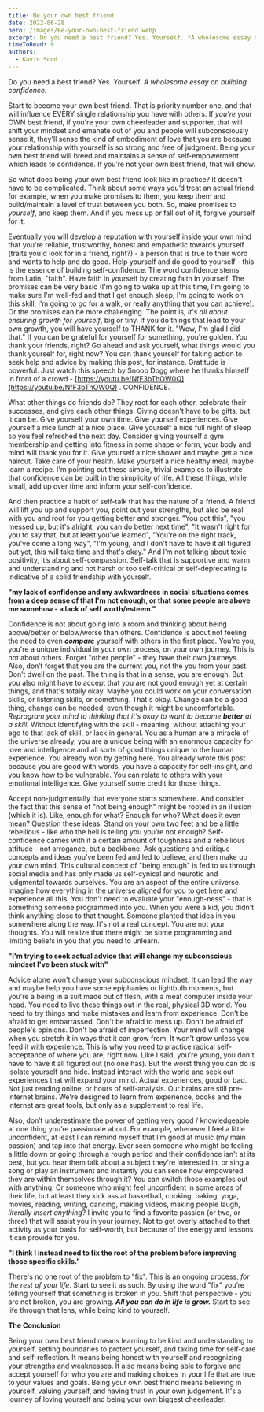 ```yaml
---
title: Be your own best friend
date: 2022-06-28
hero: /images/Be-your-own-best-friend.webp
excerpt: Do you need a best friend? Yes. Yourself. *A wholesome essay on building confidence.* 
timeToRead: 9
authors:
  - Kavin Sood
---
```


Do you need a best friend? Yes. Yourself. *A wholesome essay on building confidence.*  

Start to become your own best friend. That is priority number one, and that will influence EVERY single relationship you have with others. If _you're_ your OWN best friend, if you're your own cheerleader and supporter, that will shift your mindset and emanate out of you and people will subconsciously sense it, they'll sense the kind of embodiment of love that you are because your relationship with yourself is so strong and free of judgment. Being your own best friend will breed and maintains a sense of self-empowerment which leads to confidence. If you’re not your own best friend, that will show.  

So what does being your own best friend look like in practice? It doesn't have to be complicated. Think about some ways you’d treat an actual friend: for example, when you make promises to them, you keep them and build/maintain a level of trust between you both. So, make promises to _yourself_, and keep them. And if you mess up or fall out of it, forgive yourself for it.  

Eventually you will develop a reputation with yourself inside your own mind that you're reliable, trustworthy, honest and empathetic towards yourself (traits you'd look for in a friend, right?) - a person that is true to their word and wants to help and do good. Help yourself and do good to yourself - this is the essence of building self-confidence. The word confidence stems from Latin, "faith". Have faith in yourself by creating faith in yourself. The promises can be very basic (I'm going to wake up at this time, I'm going to make sure I'm well-fed and that I get enough sleep, I'm going to work on this skill, I'm going to go for a walk, or really anything that you can achieve). Or the promises can be more challenging. The point is, _it's all about ensuring growth for yourself_, big or tiny. If you do things that lead to your own growth, you will have yourself to THANK for it. "Wow, I'm glad I did that." If you can be grateful for yourself for something, you're golden. You thank your friends, right? Go ahead and ask yourself, what things would you thank yourself for, right now? You can thank yourself for taking action to seek help and advice by making this post, for instance. Gratitude is powerful. Just watch this speech by Snoop Dogg where he thanks himself in front of a crowd - [https://youtu.be/NfF3bThOW0Q](https://youtu.be/NfF3bThOW0Q) . CONFIDENCE.  

What other things do friends do? They root for each other, celebrate their successes, and give each other things. Giving doesn't have to be gifts, but it can be. Give yourself your own time. Give yourself experiences. Give yourself a nice lunch at a nice place. Give yourself a nice full night of sleep so you feel refreshed the next day. Consider giving yourself a gym membership and getting into fitness in some shape or form, your body and mind will thank you for it. Give yourself a nice shower and maybe get a nice haircut. Take care of your health. Make yourself a nice healthy meal, maybe learn a recipe. I'm pointing out these simple, trivial examples to illustrate that confidence can be built in the simplicity of life. All these things, while small, add up over time and inform your self-confidence.  

And then practice a habit of self-talk that has the nature of a friend. A friend will lift you up and support you, point out your strengths, but also be real with you and root for you getting better and stronger. "You got this", "you messed up, but it's alright, you can do better next time", "It wasn't right for you to say that, but at least you've learned", "You're on the right track, you’ve come a long way", "I'm young, and I don't have to have it all figured out yet, this will take time and that's okay." And I’m not talking about toxic positivity, it’s about self-compassion. Self-talk that is supportive and warm and understanding and not harsh or too self-critical or self-deprecating is indicative of a solid friendship with yourself.  

**"my lack of confidence and my awkwardness in social situations comes from a deep sense of that I'm not enough, or that some people are above me somehow - a lack of self worth/esteem."**  

Confidence is not about going into a room and thinking about being above/better or below/worse than others. Confidence is about not feeling the need to even _**compare**_ yourself with others in the first place. You're you, you're a unique individual in your own process, on your own journey. This is not about others. Forget "other people" - they have their own journeys. Also, don’t forget that you are the current you, not the you from your past. Don’t dwell on the past. The thing is that in a sense, you are enough. But you also might have to accept that you are not good enough yet at certain things, and that's totally okay. Maybe you could work on your conversation skills, or listening skills, or something. That's okay. Change can be a good thing, change can be needed, even though it might be uncomfortable. _Reprogram your mind to thinking that it's okay to want to become_ _**better**_ _at a skill._ Without identifying with the skill - meaning, without attaching your ego to that lack of skill, or lack in general. You as a human are a miracle of the universe already, you are a unique being with an enormous capacity for love and intelligence and all sorts of good things unique to the human experience. You already won by getting here. You already wrote this post because you are good with words, you have a capacity for self-insight, and you know how to be vulnerable. You can relate to others with your emotional intelligence. Give yourself some credit for those things.  

Accept non-judgmentally that everyone starts somewhere. And consider the fact that this sense of "not being enough" might be rooted in an illusion (which it is). Like, enough for what? Enough for who? What does it even mean? Question these ideas. Stand on your own two feet and be a little rebellious - like who the hell is telling you you’re not enough? Self-confidence carries with it a certain amount of toughness and a rebellious attitude - not arrogance, but a backbone. Ask questions and critique concepts and ideas you’ve been fed and led to believe, and then make up your own mind. This cultural concept of "being enough" is fed to us through social media and has only made us self-cynical and neurotic and judgmental towards ourselves. You are an aspect of the entire universe. Imagine how everything in the universe aligned for you to get here and experience all this. You don't need to evaluate your "enough-ness" - that is something someone programmed into you. When you were a kid, you didn't think anything close to that thought. Someone planted that idea in you somewhere along the way. It's not a real concept. You are not your thoughts. You will realize that there might be some programming and limiting beliefs in you that you need to unlearn.  

**"I'm trying to seek actual advice that will change my subconscious mindset I've been stuck with"**  

Advice alone won't change your subconscious mindset. It can lead the way and maybe help you have some epiphanies or lightbulb moments, but you're a being in a suit made out of flesh, with a meat computer inside your head. You need to live these things out in the real, physical 3D world. You need to try things and make mistakes and learn from experience. Don't be afraid to get embarrassed. Don't be afraid to mess up. Don't be afraid of people's opinions. Don't be afraid of imperfection. Your mind will change when you stretch it in ways that it can grow from. It won't grow unless you feed it with experience. This is why you need to practice radical self-acceptance of where you are, right now. Like I said, you're young, you don't have to have it all figured out (no one has). But the worst thing you can do is isolate yourself and hide. Instead interact with the world and seek out experiences that will expand your mind. Actual experiences, good or bad. Not just reading online, or hours of self-analysis. Our brains are still pre-internet brains. We're designed to learn from experience, books and the internet are great tools, but only as a supplement to real life.  

Also, don’t underestimate the power of getting very good / knowledgeable at one thing you’re passionate about. For example, whenever I feel a little unconfident, at least I can remind myself that I’m good at music (my main passion) and tap into that energy. Ever seen someone who might be feeling a little down or going through a rough period and their confidence isn't at its best, but you hear them talk about a subject they're interested in, or sing a song or play an instrument and instantly you can sense how empowered they are within themselves through it? You can switch those examples out with anything. Or someone who might feel unconfident in some areas of their life, but at least they kick ass at basketball, cooking, baking, yoga, movies, reading, writing, dancing, making videos, making people laugh, _literally insert anything_? I invite you to find a favorite passion (or two, or three) that will assist you in your journey. Not to get overly attached to that activity as your basis for self-worth, but because of the energy and lessons it can provide for you.  

**"I think I instead need to fix the root of the problem before improving those specific skills."**  

There's no one root of the problem to "fix". This is an ongoing process, _for the rest of your life_. Start to see it as such. By using the word "fix" you’re telling yourself that something is broken in you. Shift that perspective - you are not broken, you are growing. _**All you can do in life is grow.**_ Start to see life through that lens, while being kind to yourself.

**The Conclusion**

Being your own best friend means learning to be kind and understanding to yourself, setting boundaries to protect yourself, and taking time for self-care and self-reflection. It means being honest with yourself and recognizing your strengths and weaknesses. It also means being able to forgive and accept yourself for who you are and making choices in your life that are true to your values and goals. Being your own best friend means believing in yourself, valuing yourself, and having trust in your own judgement. It's a journey of loving yourself and being your own biggest cheerleader.